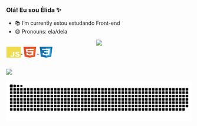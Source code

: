 ### Olá! Eu sou Élida ✨

- 📚 I’m currently estou estudando Front-end
- 😄 Pronouns: ela/dela

<div align = "center">
  <a href="https://github.com/M-elida">
  <img height="180em" src="https://github-readme-stats.vercel.app/api?username=M-elida&show_icons=true&theme=synthwave&include_all_commits=true&count_private=true"/>
</div>

  <img align="center" alt="-Js" height="30" width="40" src="https://raw.githubusercontent.com/devicons/devicon/master/icons/javascript/javascript-plain.svg">
  <img align="center" alt="-HTML" height="30" width="40" src="https://raw.githubusercontent.com/devicons/devicon/master/icons/html5/html5-original.svg">
  <img align="center" alt="CSS" height="30" width="40" src="https://raw.githubusercontent.com/devicons/devicon/master/icons/css3/css3-original.svg">
</div>
  
  ##
 
<div> 
  <a href="mailto: elidamr2@gmail.com " target="_blank"><img src="https://img.shields.io/badge/Gmail-D14836?style=for-the-badge&logo=gmail&logoColor=white" target="_blank"></a>
  
 ![Snake animation](https://github.com/M-elida/M-elida/blob/output/github-contribution-grid-snake.svg)
  
</div>
